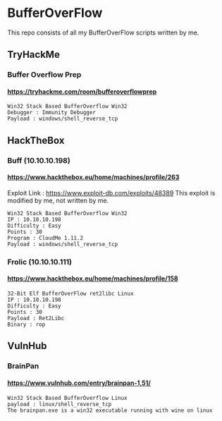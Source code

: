# BufferOverFlow

This repo consists of all my BufferOverFlow scripts written by me.

## TryHackMe

### Buffer Overflow Prep
#### https://tryhackme.com/room/bufferoverflowprep
```
Win32 Stack Based BufferOverflow Win32
Debugger : Immunity Debugger
Payload : windows/shell_reverse_tcp
```

## HackTheBox

### Buff (10.10.10.198)
#### https://www.hackthebox.eu/home/machines/profile/263
Exploit Link : https://www.exploit-db.com/exploits/48389 
This exploit is modified by me, not written by me.
```
Win32 Stack Based BufferOverflow Win32
IP : 10.10.10.198
Difficulty : Easy
Points : 30
Program : CloudMe 1.11.2
Payload : windows/shell_reverse_tcp
```
### Frolic (10.10.10.111)
#### https://www.hackthebox.eu/home/machines/profile/158
```
32-Bit Elf BufferOverFlow ret2libc Linux
IP : 10.10.10.198
Difficulty : Easy
Points : 30
Payload : Ret2Libc
Binary : rop
```

## VulnHub

### BrainPan
#### https://www.vulnhub.com/entry/brainpan-1,51/
```
Win32 Stack Based BufferOverflow Linux
payload : linux/shell_reverse_tcp
The brainpan.exe is a win32 executable running with wine on linux
```
